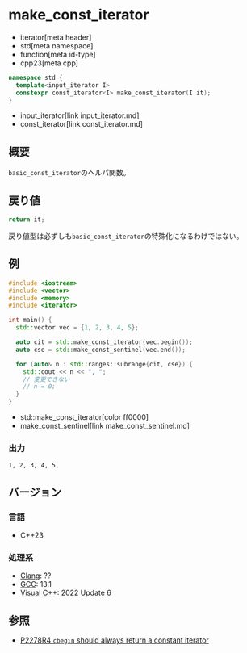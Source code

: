 # make_const_iterator
* iterator[meta header]
* std[meta namespace]
* function[meta id-type]
* cpp23[meta cpp]

```cpp
namespace std {
  template<input_iterator I>
  constexpr const_iterator<I> make_const_iterator(I it);
}
```
* input_iterator[link input_iterator.md]
* const_iterator[link const_iterator.md]

## 概要

`basic_const_iterator`のヘルパ関数。

## 戻り値
```cpp
return it;
```

戻り値型は必ずしも`basic_const_iterator`の特殊化になるわけではない。

## 例
```cpp example
#include <iostream>
#include <vector>
#include <memory>
#include <iterator>

int main() {
  std::vector vec = {1, 2, 3, 4, 5};

  auto cit = std::make_const_iterator(vec.begin());
  auto cse = std::make_const_sentinel(vec.end());

  for (auto& n : std::ranges::subrange{cit, cse}) {
    std::cout << n << ", ";
    // 変更できない
    // n = 0;
  }
}
```
* std::make_const_iterator[color ff0000]
* make_const_sentinel[link make_const_sentinel.md]

### 出力
```
1, 2, 3, 4, 5, 
```

## バージョン
### 言語
- C++23

### 処理系
- [Clang](/implementation.md#clang): ??
- [GCC](/implementation.md#gcc): 13.1
- [Visual C++](/implementation.md#visual_cpp): 2022 Update 6

## 参照

- [P2278R4 `cbegin` should always return a constant iterator](https://www.open-std.org/jtc1/sc22/wg21/docs/papers/2022/p2278r4.html)
